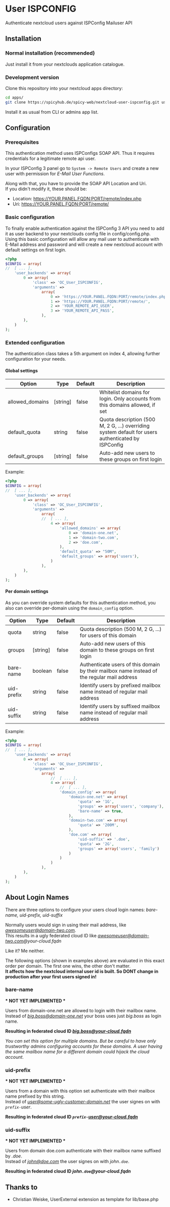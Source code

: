 # User ISPCONFIG

Authenticate nextcloud users against ISPConfig Mailuser API

## Installation

### Normal installation (recommended)

Just install it from your nextclouds application catalogue.

### Development version

Clone this repository into your nextcloud apps directory:

```bash
cd apps/
git clone https://spicyhub.de/spicy-web/nextcloud-user-ispconfig.git user_ispconfig
```

Install it as usual from CLI or admins app list.

## Configuration

### Prerequisites

This authentication method uses ISPConfigs SOAP API. Thus it requires credentials
for a legitimate remote api user.

In your ISPConfig 3 panel go to `System -> Remote Users` and create a new user 
with permission for *E-Mail User Functions*.

Along with that, you have to provide the SOAP API Location and Uri.  
If you didn't modify it, these should be: 

- Location: https://YOUR.PANEL.FQDN:PORT/remote/index.php
- Uri: https://YOUR.PANEL.FQDN:PORT/remote/

### Basic configuration

To finally enable authentication against the ISPConfig 3 API you need to add it 
as user backend to your nextclouds config file in config/config.php.  
Using this basic configuration will allow any mail user to authenticate with
E-Mail address and password and will create a new nextcloud account with default
settings on first login.

```php
<?php
$CONFIG = array(
//  [ ... ],
    'user_backends' => array(
        0 => array(
            'class' => 'OC_User_ISPCONFIG',
            'arguments' =>
                array(
                    0 => 'https://YOUR.PANEL.FQDN:PORT/remote/index.php',
                    1 => 'https://YOUR.PANEL.FQDN:PORT/remote/',
                    2 => 'YOUR_REMOTE_API_USER',
                    3 => 'YOUR_REMOTE_API_PASS',
                ),
        ),
    )
);
```

### Extended configuration

The authentication class takes a 5th argument on index 4, allowing further 
configuration for your needs.

#### Global settings

| Option            | Type      | Default| Description  |
| -------           | -------   | ------ | -------      |
| allowed_domains   | [string]  | false | Whitelist domains for login. Only accounts from this domains allowed, if set |
| default_quota     | string    | false | Quota description (500 M, 2 G, ...) overriding system default for users authenticated by ISPConfig | 
| default_groups    | [string]  | false | Auto-add new users to these groups on first login                         |

Example:
```php
<?php
$CONFIG = array(
//  [ ... ],
    'user_backends' => array(
        0 => array(
            'class' => 'OC_User_ISPCONFIG',
            'arguments' =>
                array(
                //  [ ... ],
                    4 => array(
                        'allowed_domains' => array(
                            0 => 'domain-one.net',
                            1 => 'domain-two.com',
                            2 => 'doe.com',
                        ),
                        'default_quota' => "50M",
                        'default_groups' => array('users'),
                    )
                ),
        ),
    )
);
```

#### Per domain settings

As you can override system defaults for this authentication method, you also can 
override per-domain using the `domain_config` option.

| Option        | Type      | Default| Description  |
| -------       | -------   | ------ | -------      |
| quota         | string    | false | Quota description (500 M, 2 G, ...) for users of this domain                  | 
| groups        | [string]  | false | Auto-add new users of this domain to these groups on first login              |
| bare-name     | boolean   | false | Authenticate users of this domain by their mailbox name instead of the regular mail address |
| uid-prefix    | string    | false | Identify users by prefixed mailbox name instead of regular mail address       |
| uid-suffix    | string    | false | Identify users by suffixed mailbox name instead of regular mail address       |

Example:

```php
<?php
$CONFIG = array(
//  [ ... ],
    'user_backends' => array(
        0 => array(
            'class' => 'OC_User_ISPCONFIG',
            'arguments' =>
                array(
                    //  [ ... ],
                    4 => array(
                        //  [ ... ],
                        'domain_config' => array(
                            'domain-one.net' => array(
                                'quota' => '1G',
                                'groups' => array('users', 'company'),
                                'bare-name' => true,
                            ),
                            'domain-two.com' => array(
                                'quota' => '200M',
                            ),
                            'doe.com' => array(
                                'uid-suffix' => '.doe',
                                'quota' => '2G',
                                'groups' => array('users', 'family')
                            )
                        )
                    )
                ),
        ),
    )
);
```

## About Login Names

There are three options to configure your users cloud login names: *bare-name, uid-prefix, uid-suffix*

Normally users would sign in using their mail address, like *awesomeuser@domain-two.com*.  
This results in a ugly federated cloud ID like *awesomeuser@domain-two.com@your-cloud.fqdn*

Like it? Me neither.

The following options (shown in examples above) are evaluated in this exact order per domain.
The first one wins, the other don't matter.  
__It affects how the nextcloud internal user id is built. So DONT change in production after your first users signed in!__

### bare-name

__* NOT YET IMPLEMENTED *__

Users from domain-one.net are allowed to login with their mailbox name.  
Instead of *big.boss@domain-one.net* your boss uses just *big.boss* as login name.

__Resulting in federated cloud ID *big.boss@your-cloud.fqdn*__

*You can set this option for multiple domains. But be careful to have only trustworthy admins 
configuring accounts for these domains. A user having the same mailbox name for a different
domain could hijack the cloud account.*

### uid-prefix

__* NOT YET IMPLEMENTED *__

Users from a domain with this option set authenticate with their mailbox name prefixed by this string.  
Instead of *user@some-ugly-customer-domain.net* the user signes on with *`prefix-`user*.

__Resulting in federated cloud ID *`prefix-`user@your-cloud.fqdn*__

### uid-suffix

__* NOT YET IMPLEMENTED *__

Users from domain doe.com authenticate with their mailbox name suffixed by *.doe*.  
Instead of *john@doe.com* the user signes on with *john`.doe`*.

__Resulting in federated cloud ID *john`.doe`@your-cloud.fqdn*__

## Thanks to

- Christian Weiske, UserExternal extension as template for lib/base.php
